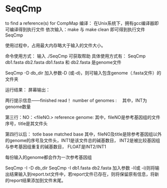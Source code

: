 # SeqCmp
to find a reference(s) for CompMap 
编译：
在Unix系统下，拥有gcc编译器即可编译得到执行文件
依次输入：make 与  make clean 即可得到执行文件SeqCmp

使用过程中，占用最大内存略大于输入的文件大小。

命令使用方式：
输入 ./SeqCmp 可获取帮助
具体使用方式有：
 SeqCmp  db1.fasta  db2.fasta
db1.fasta 和 db2.fasta 是genome文件

 SeqCmp  -D  db_dir
加入参数-D (或-d)，则可输入包含genome（.fasta文件）的文件夹


运行结果：
屏幕输出： 

两行提示信息——finished read！<INT>
                number of genomes :　<INT>
其中，INT为genome数量

第三行：NO：<fileNO.> reference genome: <genome title>
其中，fileNO是参考基因组的文件序号，title是其文件头


第四行以后：<fileNO> <genome title> totle base <INT1> matched base <INT2>   <FLOAT>
其中，fileNO及title是除参考基因组以外的genome的序号及文件头，INT1是该文件总的碱基数目， INT2是被比较基因组与参考基因组重复的碱基数目， FLOAT是INT2/INT1

每份输入的genome都会作为一次参考基因组

 SeqCmp -I -D db_dir
 SeqCmp -I db1.fasta db2.fasta
加入参数 -I(或 -i)则将输出结果输入到report.txt文件中，若report文件已存在，则将保留原有信息，将新的report结果添加到文件末尾。
